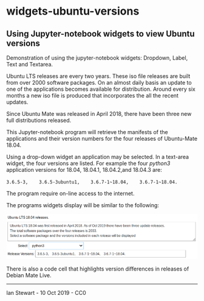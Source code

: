 # widgets-ubuntu-versions

## Using Jupyter-notebook widgets to view Ubuntu versions

Demonstration of using the jupyter-notebook widgets: Dropdown, Label, Text and Textarea.

Ubuntu LTS releases are every two years. These iso file releases are built from over 2000 software packages. On an almost daily basis an update to one of the applications becomes available for distribution. Around every six months a new iso file is produced that incorporates the all the recent updates.

Since Ubuntu Mate was released in April 2018, there have been three new full distributions released. 

This Jupyter-notebook program will retrieve the manifests of the applications and their version numbers for the four releases of Ubuntu-Mate 18.04.

Using a drop-down widget an application may be selected. In a text-area widget, the four versions are listed. For example the four *python3* application versions for 18.04, 18.04.1, 18.04.2,and 18.04.3 are:

`3.6.5-3,    3.6.5-3ubuntu1,    3.6.7-1~18.04,    3.6.7-1~18.04.`

The program require on-line access to the internet.

The programs widgets display will be similar to the following:

![](widgets-ubuntu-versions.png)

There is also a code cell that highlights version differences in releases of Debian Mate Live.

---

Ian Stewart - 10 Oct 2019 - CC0
